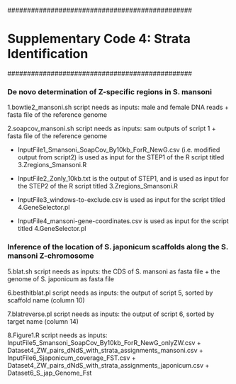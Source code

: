 ###############################################
# Supplementary Code 4: Strata Identification #
###############################################
 
### De novo determination of Z-specific regions in S. mansoni 

1.bowtie2_mansoni.sh script needs as inputs: male and female DNA reads + fasta file of the reference genome

2.soapcov_mansoni.sh script needs as inputs: sam outputs of script 1 + fasta file of the reference genome

* InputFile1_Smansoni_SoapCov_By10kb_ForR_NewG.csv (i.e. modified output from script2) is used as input for the STEP1 of the R script titled 3.Zregions_Smansoni.R

* InputFile2_Zonly_10kb.txt is the output of STEP1, and is used as input for the STEP2 of the R script titled 3.Zregions_Smansoni.R

* InputFile3_windows-to-exclude.csv is used as input for the script titled 4.GeneSelector.pl    

* InputFile4_mansoni-gene-coordinates.csv is used as input for the script titled 4.GeneSelector.pl 

### Inference of the location of  S. japonicum scaffolds along the S. mansoni Z-chromosome

5.blat.sh script needs as inputs: the CDS of S. mansoni as fasta file + the genome of S. japonicum as fasta file

6.besthitblat.pl script needs as inputs: the output of script 5, sorted by scaffold name (column 10)

7.blatreverse.pl script needs as inputs: the output of script 6, sorted by target name (column 14)

8.Figure1.R script needs as inputs: InputFile5_Smansoni_SoapCov_By10kb_ForR_NewG_onlyZW.csv + Dataset4_ZW_pairs_dNdS_with_strata_assignments_mansoni.csv + InputFile6_Sjaponicum_coverage_FST.csv + Dataset4_ZW_pairs_dNdS_with_strata_assignments_japonicum.csv + Dataset6_S_jap_Genome_Fst

